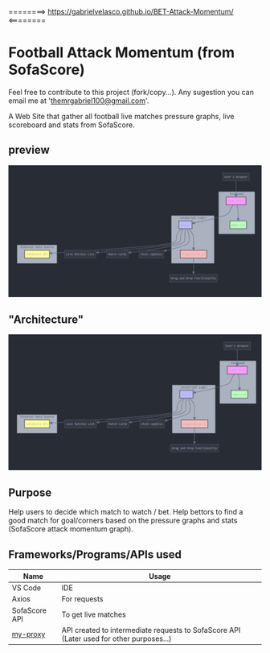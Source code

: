 ========>  https://gabrielvelasco.github.io/BET-Attack-Momentum/ <========

# Football Attack Momentum (from SofaScore)
Feel free to contribute to this project (fork/copy...). Any sugestion you can email me at 'themrgabriel100@gmail.com'.

A Web Site that gather all football live matches pressure graphs, live scoreboard and stats from SofaScore.

## preview
![Image Preview](https://raw.githubusercontent.com/GabrielVelasco/BET-Attack-Momentum/main/imgs/preview.png)

## "Architecture"
![Image Preview](https://raw.githubusercontent.com/GabrielVelasco/BET-Attack-Momentum/main/imgs/archi.png)

## Purpose
Help users to decide which match to watch / bet.
Help bettors to find a good match for goal/corners based on the pressure graphs and stats (SofaScore attack momentum graph).

## Frameworks/Programs/APIs used

| Name                                             | Usage                                                        |
| ------------------------------------------------ | ------------------------------------------------------------ |
| VS Code | IDE |
| Axios   | For requests |
| SofaScore API | To get live matches |
| [my-proxy](https://github.com/GabrielVelasco/my-proxy) | API created to intermediate requests to SofaScore API (Later used for other purposes...) |
